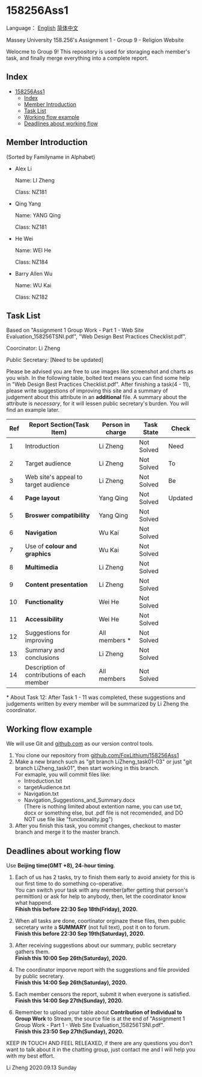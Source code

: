 # 158256Ass1
Language： [English](./README.md) [简体中文](.\README_cnVer.md)

Massey University 158.256's Assignment 1 - Group 9 - Religion Website

Welocme to Group 9! This repository is used for storaging each member's task, and finally merge everything into a complete report.

## Index

- [158256Ass1](#158256ass1)
  - [Index](#index)
  - [Member Introduction](#member-introduction)
  - [Task List](#task-list)
  - [Working flow example](#working-flow-example)
  - [Deadlines about working flow](#deadlines-about-working-flow)

## Member Introduction
(Sorted by Familyname in Alphabet)
* Alex Li
  
  Name: LI Zheng

  Class: NZ181
  
* Qing Yang
  
  Name: YANG Qing

  Class: NZ181

* He Wei
  
  Name: WEI He

  Class: NZ184

* Barry Allen Wu
  
  Name: WU Kai

  Class: NZ182

## Task List

Based on "Assignment 1 Group Work - Part 1 - Web Site Evaluation_158256TSNI.pdf", "Web Design Best Practices Checklist.pdf".

Coorcinator: Li Zheng

Public Secretary: \[Need to be updated\]

Please be advised you are free to use images like screenshot and charts as you wish. In the following table, bolted text means you can find some help in "Web Design Best Practices Checklist.pdf". After finishing a task(4 - 11), please write suggestions of improving this site and a summary of judgement about this attribute in an **additional** file. A summary about the attribute is *necessary*, for it will lessen public secretary's burden. You will find an example later.

| Ref | Report Section(Task Item)                   | Person in charge | Task State | Check   |
| --- | ------------------------------------------- | ---------------- | ---------- | ------- |
| 1   | Introduction                                | Li Zheng         | Not Solved | Need    |
| 2   | Target audience                             | Li Zheng         | Not Solved | To      |
| 3   | Web site's appeal to target audience        | Li Zheng         | Not Solved | Be      |
| 4   | **Page layout**                             | Yang Qing        | Not Solved | Updated |
| 5   | **Broswer compatibility**                   | Yang Qing        | Not Solved |
| 6   | **Navigation**                              | Wu Kai           | Not Solved |
| 7   | Use of **colour and graphics**              | Wu Kai           | Not Solved |
| 8   | **Multimedia**                              | Li Zheng         | Not Solved |
| 9   | **Content presentation**                    | Li Zheng         | Not Solved |
| 10  | **Functionality**                           | Wei He           | Not Solved |
| 11  | **Accessibility**                           | Wei He           | Not Solved |
| 12  | Suggestions for improving                   | All members \*   | Not Solved |
| 13  | Summary and conclusions                     | Li Zheng         | Not Solved |
| 14  | Description of contributions of each member | All members      | Not Solved |

\* About Task 12: After Task 1 - 11 was completed, these suggestions and judgements written by every member will be summarized by Li Zheng the coordinator.

## Working flow example

We will use Git and [github.com](https://github.com) as our version control tools. 

1. You clone our repository from [github.com/FoxLithium/158256Ass1](https://github.com/FoxLithium/158256Ass1)
2. Make a new branch such as "git branch LiZheng_task01-03" or just "git branch LiZheng_task01", then start working in this branch. \
   For exmaple, you will commit files like:
   * Introduction.txt
   * targetAudience.txt
   * Navigation.txt
   * Navigation_Suggestions_and_Summary.docx<br>
  (There is nothing limited about extention name, you can use txt, docx or something else, but .pdf file is not recomended, and DO NOT use file like "functionality.jpg")
3. After you finish this task, you commit changes, checkout to master branch and merge it to the master branch.


## Deadlines about working flow
Use **Beijing time(GMT +8), 24-hour timing**.

1. Each of us has 2 tasks, try to finish them early to avoid anxiety for this is our first time to do something co-operative.<br>
   You can switch your task with any member(after getting that person's permittion) or ask for help to anybody, then, let the coordinator know what happend.<br>
   **Fihish this before 22:30 Sep 18th(Friday), 2020.**<br>
2. When all tasks are done, coortinator orginaze these files, then public secretary write a **SUMMARY** (not full text), post it on to forum.<br>
   **Finish this before 22:30 Sep 19th(Saturday), 2020.**
3. After receiving suggestions about our summary, public secretary gathers them.<br>
   **Finish this 10:00 Sep 26th(Saturday), 2020.**
4. The coordinator imporve report with the suggestions and file provided by public secretary.<br>
   **Finish this 14:00 Sep 26th(Saturday), 2020.**
   
5. Each member censors the report, submit it when everyone is satisfied.<br>
   **Finish this 14:00 Sep 27th(Sunday), 2020.**
6. Remember to upload your table about **Contribution of Individual to Group Work** to Stream, the source file is at the end of "Assignment 1 Group Work - Part 1 - Web Site Evaluation_158256TSNI.pdf".<br>
   **Finish this 23:50 Sep 27th(Sunday), 2020.**

KEEP IN TOUCH AND FEEL RELEAXED, if there are any questions you don't want to talk about it in the chatting group, just contact me and I will help you with my best effort.

Li Zheng 2020.09.13 Sunday